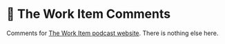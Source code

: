 # 💬 The Work Item Comments

Comments for [The Work Item podcast website](https://theworkitem.com). There is nothing else here.
